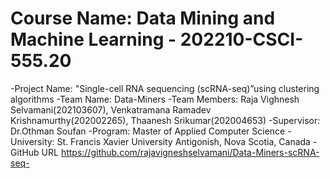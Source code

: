 # Course Name: Data Mining and Machine Learning - 202210-CSCI-555.20
 -Project Name: "Single-cell RNA sequencing (scRNA-seq)”using clustering algorithms
 -Team Name: Data-Miners
 -Team Members: Raja Vighnesh Selvamani(202103607), Venkatramana Ramadev Krishnamurthy(202002265), Thaanesh Srikumar(202004653)
 -Supervisor: Dr.Othman Soufan
 -Program: Master of Applied Computer Science
 -University: St. Francis Xavier University Antigonish, Nova Scotia, Canada
 -GitHub URL https://github.com/rajavigneshselvamani/Data-Miners-scRNA-seq-
